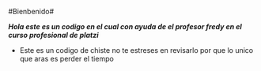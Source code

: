 #Bienbenido#

***Hola este es un codigo en el cual con ayuda de el profesor fredy en el curso profesional de platzi***

- Este es un codigo de chiste no te estreses en revisarlo por que lo unico que aras es perder el tiempo